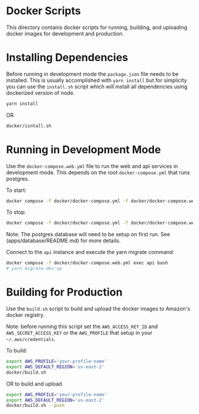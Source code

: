 # Docker Scripts

This directory contains docker scripts for running, building, and uploading docker images 
for development and production.



# Installing Dependencies

Before running in development mode the `package.json` file needs to be installed. This is 
usually accomplished with `yarn install` but for simplicity you can use the `install.sh` 
script which will install all dependencies using dockerized version of node.


```bash
yarn install
```

OR
```bash
docker/isntall.sh
```



# Running in Development Mode

Use the `docker-compose.web.yml` file to run the web and api services in development mode.
This depends on the root `docker-compose.yml` that runs postgres.

To start:
```bash
docker compose -f docker/docker-compose.yml -f docker/docker-compose.web.yml up -d
```

To stop:
```bash
docker compose -f docker/docker-compose.yml -f docker/docker-compose.web.yml stop
```

Note: The postgres database will need to be setup on first run. See (apps/database/README.md) for more details.

Connect to the `api` instance and execute the yarn migrate command:
```bash
docker compose -f docker/docker-compose.web.yml exec api bash
# yarn migrate-dev:up
```


# Building for Production

Use the `build.sh` script to build and upload the docker images to Amazon's docker registry.

Note: before running this script set the `AWS_ACCESS_KEY_ID` and `AWS_SECRET_ACCESS_KEY` 
or the `AWS_PROFILE` that setup in your `~/.aws/credentials`.

To build:
```bash
export AWS_PROFILE='your-profile-name'
export AWS_DEFAULT_REGION='us-east-2'
docker/build.sh
```

OR to build and upload

```bash
export AWS_PROFILE='your-profile-name'
export AWS_DEFAULT_REGION='us-east-2'
docker/build.sh --push
```